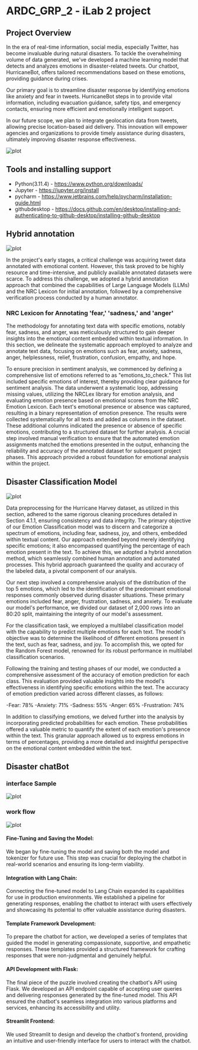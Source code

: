 # ARDC_GRP_2 - iLab 2 project 

## Project Overview
In the era of real-time information, social media, especially Twitter, has become invaluable during natural disasters. To tackle the overwhelming volume of data generated, we've developed a machine learning model that detects and analyzes emotions in disaster-related tweets. Our chatbot, HurricaneBot, offers tailored recommendations based on these emotions, providing guidance during crises.

Our primary goal is to streamline disaster response by identifying emotions like anxiety and fear in tweets. HurricaneBot steps in to provide vital information, including evacuation guidance, safety tips, and emergency contacts, ensuring more efficient and emotionally intelligent support.

In our future scope, we plan to integrate geolocation data from tweets, allowing precise location-based aid delivery. This innovation will empower agencies and organizations to provide timely assistance during disasters, ultimately improving disaster response effectiveness.

![plot](https://github.com/BharaniSurya/ARDC_GRP_2/blob/main/overall_flow.png)

## Tools and installing support 
- Python(3.11.4) - https://www.python.org/downloads/
- Jupyter - https://jupyter.org/install
- pycharm - https://www.jetbrains.com/help/pycharm/installation-guide.html
- githubdesktop - https://docs.github.com/en/desktop/installing-and-authenticating-to-github-desktop/installing-github-desktop
## Hybrid annotation 
![plot](https://github.com/BharaniSurya/ARDC_GRP_2/blob/main/hybrid_annotation.png)

In the project's early stages, a critical challenge was acquiring tweet data annotated with emotional content. However, this task proved to be highly resource and time-intensive, and publicly available annotated datasets were scarce. To address this challenge, we adopted a hybrid annotation approach that combined the capabilities of Large Language Models (LLMs) and the NRC Lexicon for initial annotation, followed by a comprehensive verification process conducted by a human annotator.

### NRC Lexicon for Annotating 'fear,' 'sadness,' and 'anger'

The methodology for annotating text data with specific emotions, notably fear, sadness, and anger, was meticulously structured to gain deeper insights into the emotional content embedded within textual information. In this section, we delineate the systematic approach employed to analyze and annotate text data, focusing on emotions such as fear, anxiety, sadness, anger, helplessness, relief, frustration, confusion, empathy, and hope.

To ensure precision in sentiment analysis, we commenced by defining a comprehensive list of emotions referred to as "emotions_to_check." This list included specific emotions of interest, thereby providing clear guidance for sentiment analysis. The data underwent a systematic loop, addressing missing values, utilizing the NRCLex library for emotion analysis, and evaluating emotion presence based on emotional scores from the NRC Emotion Lexicon. Each text's emotional presence or absence was captured, resulting in a binary representation of emotion presence. The results were collected systematically for all texts and added as columns in the dataset. These additional columns indicated the presence or absence of specific emotions, contributing to a structured dataset for further analysis. A crucial step involved manual verification to ensure that the automated emotion assignments matched the emotions presented in the output, enhancing the reliability and accuracy of the annotated dataset for subsequent project phases. This approach provided a robust foundation for emotional analysis within the project.


## Disaster Classification Model 
![plot](https://github.com/BharaniSurya/ARDC_GRP_2/blob/main/classification.png)

Data preprocessing for the Hurricane Harvey dataset, as utilized in this section, adhered to the same rigorous cleaning procedures detailed in Section 4.1.1, ensuring consistency and data integrity. The primary objective of our Emotion Classification model was to discern and categorize a spectrum of emotions, including fear, sadness, joy, and others, embedded within textual content. Our approach extended beyond merely identifying specific emotions; it also encompassed quantifying the percentage of each emotion present in the text. To achieve this, we adopted a hybrid annotation method, which seamlessly combined human annotation and automated processes. This hybrid approach guaranteed the quality and accuracy of the labeled data, a pivotal component of our analysis.

Our next step involved a comprehensive analysis of the distribution of the top 5 emotions, which led to the identification of the predominant emotional responses commonly observed during disaster situations. These primary emotions included fear, anger, frustration, sadness, and anxiety. To evaluate our model's performance, we divided our dataset of 2,000 rows into an 80:20 split, maintaining the integrity of our model's assessment.

For the classification task, we employed a multilabel classification model with the capability to predict multiple emotions for each text. The model's objective was to determine the likelihood of different emotions present in the text, such as fear, sadness, and joy. To accomplish this, we opted for the Random Forest model, renowned for its robust performance in multilabel classification scenarios.

Following the training and testing phases of our model, we conducted a comprehensive assessment of the accuracy of emotion prediction for each class. This evaluation provided valuable insights into the model's effectiveness in identifying specific emotions within the text. The accuracy of emotion prediction varied across different classes, as follows:

-Fear: 78%
-Anxiety: 71%
-Sadness: 55%
-Anger: 65%
-Frustration: 74%

In addition to classifying emotions, we delved further into the analysis by incorporating predicted probabilities for each emotion. These probabilities offered a valuable metric to quantify the extent of each emotion's presence within the text. This granular approach allowed us to express emotions in terms of percentages, providing a more detailed and insightful perspective on the emotional content embedded within the text.

## Disaster chatBot
### interface Sample

![plot](https://github.com/BharaniSurya/ARDC_GRP_2/blob/main/MicrosoftTeams-image%20(3).png)

### work flow
![plot](https://github.com/BharaniSurya/ARDC_GRP_2/blob/main/MicrosoftTeams-image%20(4).png)
#### Fine-Tuning and Saving the Model: 
We began by fine-tuning the model and saving both the model and tokenizer for future use. This step was crucial for deploying the chatbot in real-world scenarios and ensuring its long-term viability.

#### Integration with Lang Chain:
Connecting the fine-tuned model to Lang Chain expanded its capabilities for use in production environments. We established a pipeline for generating responses, enabling the chatbot to interact with users effectively and showcasing its potential to offer valuable assistance during disasters.

#### Template Framework Development: 
To prepare the chatbot for action, we developed a series of templates that guided the model in generating compassionate, supportive, and empathetic responses. These templates provided a structured framework for crafting responses that were non-judgmental and genuinely helpful.

#### API Development with Flask: 
The final piece of the puzzle involved creating the chatbot's API using Flask. We developed an API endpoint capable of accepting user queries and delivering responses generated by the fine-tuned model. This API ensured the chatbot's seamless integration into various platforms and services, enhancing its accessibility and utility.

#### Streamlit Frontend: 
We used Streamlit to design and develop the chatbot's frontend, providing an intuitive and user-friendly interface for users to interact with the chatbot.
